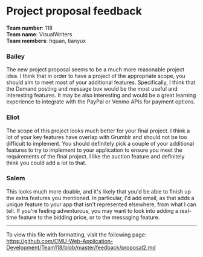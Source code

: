 Project proposal feedback
==================

**Team number**: 118<br>
**Team name**: VisualWriters<br>
**Team members**: hquan, tianyux

### Bailey
The new project proposal seems to be a much more reasonable project idea. I
think that in order to have a project of the appropriate scope, you should aim
to meet most of your additional features. Specifically, I think that the Demand
posting and message box would be the most useful and interesting features. It
may be also interesting and would be a great learning experience to integrate
with the PayPal or Venmo APIs for payment options.

### Eliot
The scope of this project looks much better for your final project. I think a 
lot of your key features have overlap with Grumblr and should not be too 
difficult to implement. You should definitely pick a couple of your additional
features to try to implement to your application to ensure you meet the 
requirements of the final project. I like the auction feature and definitely
think you could add a lot to that.


### Salem
This looks much more doable, and it's likely that you'd be able to finish up 
the extra features you mentioned. In particular, I'd add email, as that adds
a unique feature to your app that isn't represented elsewhere, from what I 
can tell. If you're feeling adventurous, you may want to look into adding a
real-time feature to the bidding price, or to the messaging feature.

---

To view this file with formatting, visit the following page:
https://github.com/CMU-Web-Application-Development/Team118/blob/master/feedback/proposal2.md
